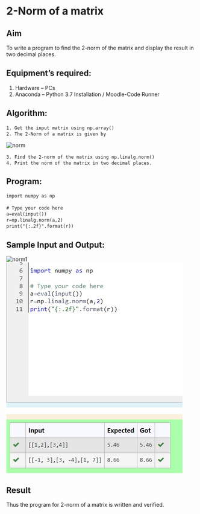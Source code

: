 # 2-Norm of a matrix
## Aim
To write a program to find the 2-norm of the matrix and display the result in two decimal places.
## Equipment’s required:
1.	Hardware – PCs
2.	Anaconda – Python 3.7 Installation / Moodle-Code Runner
## Algorithm:
	1. Get the input matrix using np.array()
	2. The 2-Norm of a matrix is given by 
![norm](./normeqn1.jpg)
    
    3. Find the 2-norm of the matrix using np.linalg.norm()
	4. Print the norm of the matrix in two decimal places.
## Program:
```
import numpy as np

# Type your code here
a=eval(input())
r=np.linalg.norm(a,2)
print("{:.2f}".format(r))
```
## Sample Input and Output:
![norm1](./input.jpg)
![GitHub Logo](2norm.jpg)

## Result
Thus the program for 2-norm of a matrix is written and verified.

